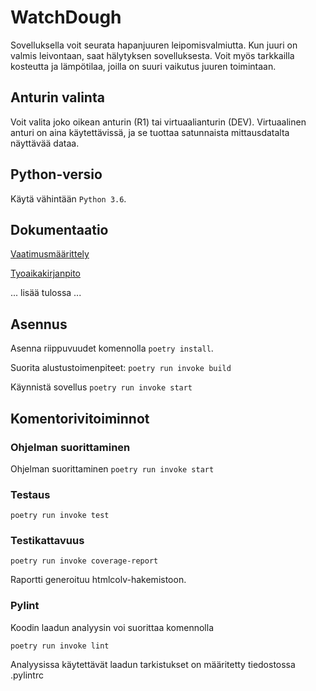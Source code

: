 # WatchDough

Sovelluksella voit seurata hapanjuuren leipomisvalmiutta. Kun juuri on valmis leivontaan, saat hälytyksen sovelluksesta. Voit myös tarkkailla kosteutta ja lämpötilaa, joilla on suuri vaikutus juuren toimintaan.

## Anturin valinta

Voit valita joko oikean anturin (R1) tai virtuaalianturin (DEV). Virtuaalinen anturi on aina käytettävissä, ja se tuottaa satunnaista mittausdatalta näyttävää dataa.

## Python-versio

Käytä vähintään `Python 3.6`.

## Dokumentaatio

[Vaatimusmäärittely](dokumentaatio/vaatimusmaarittely.md)

[Tyoaikakirjanpito](dokumentaatio/tyoaikakirjanpito.txt)

... lisää tulossa ...

## Asennus

Asenna riippuvuudet komennolla `poetry install`.

Suorita alustustoimenpiteet: `poetry run invoke build`

Käynnistä sovellus `poetry run invoke start`

## Komentorivitoiminnot

### Ohjelman suorittaminen

Ohjelman suorittaminen `poetry run invoke start`

### Testaus

`poetry run invoke test`

### Testikattavuus

`poetry run invoke coverage-report`

Raportti generoituu htmlcolv-hakemistoon.

### Pylint

Koodin laadun analyysin voi suorittaa komennolla

`poetry run invoke lint`

Analyysissa käytettävät laadun tarkistukset on määritetty tiedostossa .pylintrc
